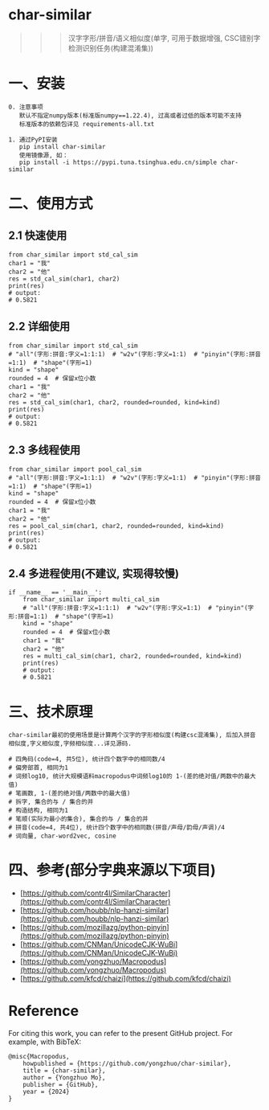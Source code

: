 # char-similar
>>> 汉字字形/拼音/语义相似度(单字, 可用于数据增强, CSC错别字检测识别任务(构建混淆集))

# 一、安装
```
0. 注意事项
   默认不指定numpy版本(标准版numpy==1.22.4), 过高或者过低的版本可能不支持
   标准版本的依赖包详见 requirements-all.txt
   
1. 通过PyPI安装
   pip install char-similar
   使用镜像源, 如：
   pip install -i https://pypi.tuna.tsinghua.edu.cn/simple char-similar
```

# 二、使用方式

## 2.1 快速使用
```python3
from char_similar import std_cal_sim
char1 = "我"
char2 = "他"
res = std_cal_sim(char1, char2)
print(res)
# output:
# 0.5821
```

## 2.2 详细使用
```python3
from char_similar import std_cal_sim
# "all"(字形:拼音:字义=1:1:1)  # "w2v"(字形:字义=1:1)  # "pinyin"(字形:拼音=1:1)  # "shape"(字形=1)
kind = "shape"
rounded = 4  # 保留x位小数
char1 = "我"
char2 = "他"
res = std_cal_sim(char1, char2, rounded=rounded, kind=kind)
print(res)
# output:
# 0.5821
```


## 2.3 多线程使用
```python3
from char_similar import pool_cal_sim
# "all"(字形:拼音:字义=1:1:1)  # "w2v"(字形:字义=1:1)  # "pinyin"(字形:拼音=1:1)  # "shape"(字形=1)
kind = "shape"
rounded = 4  # 保留x位小数
char1 = "我"
char2 = "他"
res = pool_cal_sim(char1, char2, rounded=rounded, kind=kind)
print(res)
# output:
# 0.5821
```


## 2.4 多进程使用(不建议, 实现得较慢)
```python3
if __name__ == '__main__':
    from char_similar import multi_cal_sim
    # "all"(字形:拼音:字义=1:1:1)  # "w2v"(字形:字义=1:1)  # "pinyin"(字形:拼音=1:1)  # "shape"(字形=1)
    kind = "shape"
    rounded = 4  # 保留x位小数
    char1 = "我"
    char2 = "他"
    res = multi_cal_sim(char1, char2, rounded=rounded, kind=kind)
    print(res)
    # output:
    # 0.5821
```

# 三、技术原理
```
char-similar最初的使用场景是计算两个汉字的字形相似度(构建csc混淆集), 后加入拼音相似度,字义相似度,字频相似度...详见源码.

# 四角码(code=4, 共5位), 统计四个数字中的相同数/4
# 偏旁部首, 相同为1
# 词频log10, 统计大规模语料macropodus中词频log10的 1-(差的绝对值/两数中的最大值)
# 笔画数, 1-(差的绝对值/两数中的最大值)
# 拆字, 集合的与 / 集合的并
# 构造结构, 相同为1
# 笔顺(实际为最小的集合), 集合的与 / 集合的并
# 拼音(code=4, 共4位), 统计四个数字中的相同数(拼音/声母/韵母/声调)/4
# 词向量, char-word2vec, cosine
```


# 四、参考(部分字典来源以下项目)
 - [https://github.com/contr4l/SimilarCharacter](https://github.com/contr4l/SimilarCharacter)
 - [https://github.com/houbb/nlp-hanzi-similar](https://github.com/houbb/nlp-hanzi-similar)
 - [https://github.com/mozillazg/python-pinyin](https://github.com/mozillazg/python-pinyin)
 - [https://github.com/CNMan/UnicodeCJK-WuBi](https://github.com/CNMan/UnicodeCJK-WuBi)
 - [https://github.com/yongzhuo/Macropodus](https://github.com/yongzhuo/Macropodus)
 - [https://github.com/kfcd/chaizi](https://github.com/kfcd/chaizi)
 


# Reference
For citing this work, you can refer to the present GitHub project. For example, with BibTeX:
```
@misc{Macropodus,
    howpublished = {https://github.com/yongzhuo/char-similar},
    title = {char-similar},
    author = {Yongzhuo Mo},
    publisher = {GitHub},
    year = {2024}
}
```


